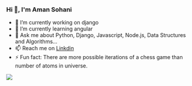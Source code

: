 ### Hi 👋, I'm Aman Sohani


- 🔭 I’m currently working on django
- 🌱 I’m currently learning angular
- 💬 Ask me about Python, Django, Javascript, Node.js, Data Structures and Algorithms...
- 📫 Reach me on [Linkdin](https://www.linkedin.com/in/aman-sohani-310478148/)
- ⚡ Fun fact: There are more possible iterations of a chess game than number of atoms in universe.


<img src="https://github-readme-stats.vercel.app/api?username=amansohani222&count_private=true&theme=chartreuse-dark&show_icons=true">

<img scr="https://github-readme-stats.vercel.app/api/top-langs/?username=amansohani222">



